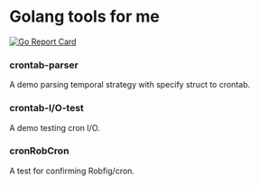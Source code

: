 
# Golang tools for me

[![Go Report Card](https://goreportcard.com/badge/github.com/touch-head-optimistically/mygolangtools)](https://goreportcard.com/report/github.com/touch-head-optimistically/mygolangtools)

###     crontab-parser
A demo parsing temporal strategy with specify struct to crontab.

###     crontab-I/O-test
A demo testing cron I/O.

###     cronRobCron
A test for confirming Robfig/cron.




